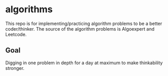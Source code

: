 # algorithms
This repo is for implementing/practicing algorithm problems to be a better coder/thinker.
The source of the algorithm problems is Algoexpert and Leetcode.

## Goal
Digging in one problem in depth for a day at maximum to make thinkability stronger.
